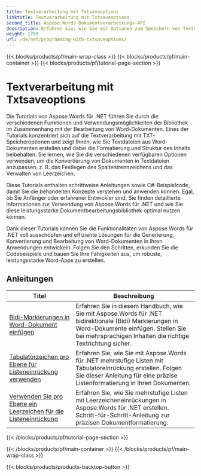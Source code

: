 ```yaml
---
title: Textverarbeitung mit Txtsaveoptions
linktitle: Textverarbeitung mit Txtsaveoptions
second_title: Aspose.Words Dokumentverarbeitungs-API
description: Erfahren Sie, wie Sie mit Optionen zum Speichern von Textdateien in Aspose.Words für .NET programmieren. Erfahren Sie mit Schritt-für-Schritt-Tutorials und Beispielcode in C#, wie Sie die Kodierung angeben, Text formatieren, Zeilenumbrüche verwalten und vieles mehr.
weight: 1700
url: /de/net/programming-with-txtsaveoptions/
---
```


{{< blocks/products/pf/main-wrap-class >}}
{{< blocks/products/pf/main-container >}}
{{< blocks/products/pf/tutorial-page-section >}}

# Textverarbeitung mit Txtsaveoptions

Die Tutorials von Aspose.Words für .NET führen Sie durch die verschiedenen Funktionen und Verwendungsmöglichkeiten der Bibliothek im Zusammenhang mit der Bearbeitung von Word-Dokumenten. Eines der Tutorials konzentriert sich auf die Textverarbeitung mit TXT-Speicheroptionen und zeigt Ihnen, wie Sie Textdateien aus Word-Dokumenten erstellen und dabei die Formatierung und Struktur des Inhalts beibehalten. Sie lernen, wie Sie die verschiedenen verfügbaren Optionen verwenden, um die Konvertierung von Dokumenten in Textdateien anzupassen, z. B. das Festlegen des Spaltentrennzeichens und das Verwalten von Leerzeichen.

Diese Tutorials enthalten schrittweise Anleitungen sowie C#-Beispielcode, damit Sie die behandelten Konzepte verstehen und anwenden können. Egal, ob Sie Anfänger oder erfahrener Entwickler sind, Sie finden detaillierte Informationen zur Verwendung von Aspose.Words für .NET und wie Sie diese leistungsstarke Dokumentbearbeitungsbibliothek optimal nutzen können.

Dank dieser Tutorials können Sie die Funktionalitäten von Aspose.Words für .NET voll ausschöpfen und effiziente Lösungen für die Generierung, Konvertierung und Bearbeitung von Word-Dokumenten in Ihren Anwendungen entwickeln. Folgen Sie den Schritten, erkunden Sie die Codebeispiele und bauen Sie Ihre Fähigkeiten aus, um robuste, leistungsstarke Word-Apps zu erstellen.

 ## Anleitungen
| Titel | Beschreibung |
| --- | --- |
| [Bidi-Markierungen in Word-Dokument einfügen](./add-bidi-marks/) | Erfahren Sie in diesem Handbuch, wie Sie mit Aspose.Words für .NET bidirektionale (Bidi) Markierungen in Word-Dokumente einfügen. Stellen Sie bei mehrsprachigen Inhalten die richtige Textrichtung sicher. |
| [Tabulatorzeichen pro Ebene für Listeneinrückung verwenden](./use-tab-character-per-level-for-list-indentation/) | Erfahren Sie, wie Sie mit Aspose.Words für .NET mehrstufige Listen mit Tabulatoreinrückung erstellen. Folgen Sie dieser Anleitung für eine präzise Listenformatierung in Ihren Dokumenten. |
| [Verwenden Sie pro Ebene ein Leerzeichen für die Listeneinrückung](./use-space-character-per-level-for-list-indentation/) | Erfahren Sie, wie Sie mehrstufige Listen mit Leerzeicheneinrückungen in Aspose.Words für .NET erstellen. Schritt-für-Schritt-Anleitung zur präzisen Dokumentformatierung. |
{{< /blocks/products/pf/tutorial-page-section >}}

{{< /blocks/products/pf/main-container >}}
{{< /blocks/products/pf/main-wrap-class >}}

{{< blocks/products/products-backtop-button >}}
